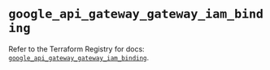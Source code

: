 # `google_api_gateway_gateway_iam_binding`

Refer to the Terraform Registry for docs: [`google_api_gateway_gateway_iam_binding`](https://registry.terraform.io/providers/hashicorp/google-beta/5.19.0/docs/resources/google_api_gateway_gateway_iam_binding).
